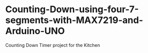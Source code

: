 # Counting-Down-using-four-7-segments-with-MAX7219-and-Arduino-UNO
Counting Down Timer project for the Kitchen
